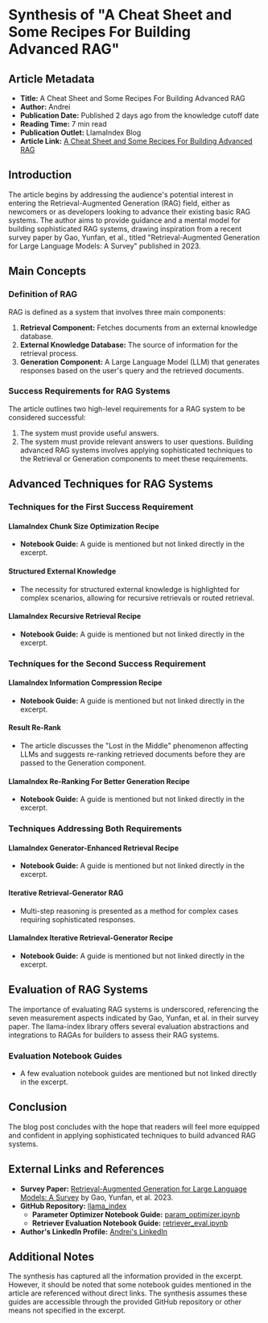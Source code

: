 # Synthesis of "A Cheat Sheet and Some Recipes For Building Advanced RAG"
## Article Metadata
- **Title:** A Cheat Sheet and Some Recipes For Building Advanced RAG
- **Author:** Andrei
- **Publication Date:** Published 2 days ago from the knowledge cutoff date
- **Reading Time:** 7 min read
- **Publication Outlet:** LlamaIndex Blog
- **Article Link:** [A Cheat Sheet and Some Recipes For Building Advanced RAG](https://blog.llamaindex.ai/a-cheat-sheet-and-some-recipes-for-building-advanced-rag-803a9d94c41b)
## Introduction
The article begins by addressing the audience's potential interest in entering the Retrieval-Augmented Generation (RAG) field, either as newcomers or as developers looking to advance their existing basic RAG systems. The author aims to provide guidance and a mental model for building sophisticated RAG systems, drawing inspiration from a recent survey paper by Gao, Yunfan, et al., titled "Retrieval-Augmented Generation for Large Language Models: A Survey" published in 2023.
## Main Concepts
### Definition of RAG
RAG is defined as a system that involves three main components:
1. **Retrieval Component:** Fetches documents from an external knowledge database.
2. **External Knowledge Database:** The source of information for the retrieval process.
3. **Generation Component:** A Large Language Model (LLM) that generates responses based on the user's query and the retrieved documents.
### Success Requirements for RAG Systems
The article outlines two high-level requirements for a RAG system to be considered successful:
1. The system must provide useful answers.
2. The system must provide relevant answers to user questions.
Building advanced RAG systems involves applying sophisticated techniques to the Retrieval or Generation components to meet these requirements.
## Advanced Techniques for RAG Systems
### Techniques for the First Success Requirement
#### LlamaIndex Chunk Size Optimization Recipe
- **Notebook Guide:** A guide is mentioned but not linked directly in the excerpt.
#### Structured External Knowledge
- The necessity for structured external knowledge is highlighted for complex scenarios, allowing for recursive retrievals or routed retrieval.
#### LlamaIndex Recursive Retrieval Recipe
- **Notebook Guide:** A guide is mentioned but not linked directly in the excerpt.
### Techniques for the Second Success Requirement
#### LlamaIndex Information Compression Recipe
- **Notebook Guide:** A guide is mentioned but not linked directly in the excerpt.
#### Result Re-Rank
- The article discusses the "Lost in the Middle" phenomenon affecting LLMs and suggests re-ranking retrieved documents before they are passed to the Generation component.
#### LlamaIndex Re-Ranking For Better Generation Recipe
- **Notebook Guide:** A guide is mentioned but not linked directly in the excerpt.
### Techniques Addressing Both Requirements
#### LlamaIndex Generator-Enhanced Retrieval Recipe
- **Notebook Guide:** A guide is mentioned but not linked directly in the excerpt.
#### Iterative Retrieval-Generator RAG
- Multi-step reasoning is presented as a method for complex cases requiring sophisticated responses.
#### LlamaIndex Iterative Retrieval-Generator Recipe
- **Notebook Guide:** A guide is mentioned but not linked directly in the excerpt.
## Evaluation of RAG Systems
The importance of evaluating RAG systems is underscored, referencing the seven measurement aspects indicated by Gao, Yunfan, et al. in their survey paper. The llama-index library offers several evaluation abstractions and integrations to RAGAs for builders to assess their RAG systems.
### Evaluation Notebook Guides
- A few evaluation notebook guides are mentioned but not linked directly in the excerpt.
## Conclusion
The blog post concludes with the hope that readers will feel more equipped and confident in applying sophisticated techniques to build advanced RAG systems.
## External Links and References
- **Survey Paper:** [Retrieval-Augmented Generation for Large Language Models: A Survey](https://arxiv.org/pdf/2312.10997.pdf) by Gao, Yunfan, et al. 2023.
- **GitHub Repository:** [llama_index](https://github.com/run-llama/llama_index)
  - **Parameter Optimizer Notebook Guide:** [param_optimizer.ipynb](https://github.com/run-llama/llama_index/blob/main/docs/examples/param_optimizer/param_optimizer.ipynb)
  - **Retriever Evaluation Notebook Guide:** [retriever_eval.ipynb](https://github.com/run-llama/llama_index/blob/main/docs/examples/evaluation/retrieval/retriever_eval.ipynb)
- **Author's LinkedIn Profile:** [Andrei's LinkedIn](https://ca.linkedin.com/in/nerdai)
## Additional Notes
The synthesis has captured all the information provided in the excerpt. However, it should be noted that some notebook guides mentioned in the article are referenced without direct links. The synthesis assumes these guides are accessible through the provided GitHub repository or other means not specified in the excerpt.